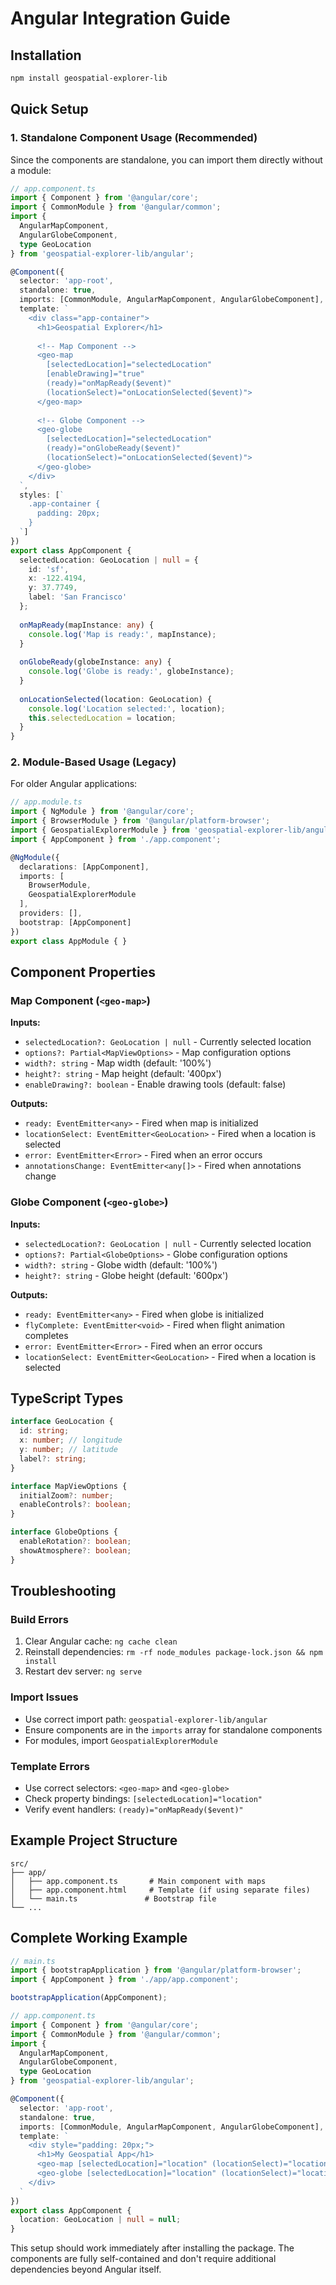 
# Angular Integration Guide

## Installation

```bash
npm install geospatial-explorer-lib
```

## Quick Setup

### 1. Standalone Component Usage (Recommended)

Since the components are standalone, you can import them directly without a module:

```typescript
// app.component.ts
import { Component } from '@angular/core';
import { CommonModule } from '@angular/common';
import { 
  AngularMapComponent, 
  AngularGlobeComponent,
  type GeoLocation 
} from 'geospatial-explorer-lib/angular';

@Component({
  selector: 'app-root',
  standalone: true,
  imports: [CommonModule, AngularMapComponent, AngularGlobeComponent],
  template: `
    <div class="app-container">
      <h1>Geospatial Explorer</h1>
      
      <!-- Map Component -->
      <geo-map
        [selectedLocation]="selectedLocation"
        [enableDrawing]="true"
        (ready)="onMapReady($event)"
        (locationSelect)="onLocationSelected($event)">
      </geo-map>
      
      <!-- Globe Component -->
      <geo-globe
        [selectedLocation]="selectedLocation"
        (ready)="onGlobeReady($event)"
        (locationSelect)="onLocationSelected($event)">
      </geo-globe>
    </div>
  `,
  styles: [`
    .app-container {
      padding: 20px;
    }
  `]
})
export class AppComponent {
  selectedLocation: GeoLocation | null = {
    id: 'sf',
    x: -122.4194,
    y: 37.7749,
    label: 'San Francisco'
  };
  
  onMapReady(mapInstance: any) {
    console.log('Map is ready:', mapInstance);
  }
  
  onGlobeReady(globeInstance: any) {
    console.log('Globe is ready:', globeInstance);
  }
  
  onLocationSelected(location: GeoLocation) {
    console.log('Location selected:', location);
    this.selectedLocation = location;
  }
}
```

### 2. Module-Based Usage (Legacy)

For older Angular applications:

```typescript
// app.module.ts
import { NgModule } from '@angular/core';
import { BrowserModule } from '@angular/platform-browser';
import { GeospatialExplorerModule } from 'geospatial-explorer-lib/angular';
import { AppComponent } from './app.component';

@NgModule({
  declarations: [AppComponent],
  imports: [
    BrowserModule,
    GeospatialExplorerModule
  ],
  providers: [],
  bootstrap: [AppComponent]
})
export class AppModule { }
```

## Component Properties

### Map Component (`<geo-map>`)

**Inputs:**
- `selectedLocation?: GeoLocation | null` - Currently selected location
- `options?: Partial<MapViewOptions>` - Map configuration options
- `width?: string` - Map width (default: '100%')
- `height?: string` - Map height (default: '400px')
- `enableDrawing?: boolean` - Enable drawing tools (default: false)

**Outputs:**
- `ready: EventEmitter<any>` - Fired when map is initialized
- `locationSelect: EventEmitter<GeoLocation>` - Fired when a location is selected
- `error: EventEmitter<Error>` - Fired when an error occurs
- `annotationsChange: EventEmitter<any[]>` - Fired when annotations change

### Globe Component (`<geo-globe>`)

**Inputs:**
- `selectedLocation?: GeoLocation | null` - Currently selected location
- `options?: Partial<GlobeOptions>` - Globe configuration options
- `width?: string` - Globe width (default: '100%')
- `height?: string` - Globe height (default: '600px')

**Outputs:**
- `ready: EventEmitter<any>` - Fired when globe is initialized
- `flyComplete: EventEmitter<void>` - Fired when flight animation completes
- `error: EventEmitter<Error>` - Fired when an error occurs
- `locationSelect: EventEmitter<GeoLocation>` - Fired when a location is selected

## TypeScript Types

```typescript
interface GeoLocation {
  id: string;
  x: number; // longitude
  y: number; // latitude
  label?: string;
}

interface MapViewOptions {
  initialZoom?: number;
  enableControls?: boolean;
}

interface GlobeOptions {
  enableRotation?: boolean;
  showAtmosphere?: boolean;
}
```

## Troubleshooting

### Build Errors
1. Clear Angular cache: `ng cache clean`
2. Reinstall dependencies: `rm -rf node_modules package-lock.json && npm install`
3. Restart dev server: `ng serve`

### Import Issues
- Use correct import path: `geospatial-explorer-lib/angular`
- Ensure components are in the `imports` array for standalone components
- For modules, import `GeospatialExplorerModule`

### Template Errors
- Use correct selectors: `<geo-map>` and `<geo-globe>`
- Check property bindings: `[selectedLocation]="location"`
- Verify event handlers: `(ready)="onMapReady($event)"`

## Example Project Structure

```
src/
├── app/
│   ├── app.component.ts       # Main component with maps
│   ├── app.component.html     # Template (if using separate files)
│   └── main.ts               # Bootstrap file
└── ...
```

## Complete Working Example

```typescript
// main.ts
import { bootstrapApplication } from '@angular/platform-browser';
import { AppComponent } from './app/app.component';

bootstrapApplication(AppComponent);
```

```typescript
// app.component.ts
import { Component } from '@angular/core';
import { CommonModule } from '@angular/common';
import { 
  AngularMapComponent, 
  AngularGlobeComponent,
  type GeoLocation 
} from 'geospatial-explorer-lib/angular';

@Component({
  selector: 'app-root',
  standalone: true,
  imports: [CommonModule, AngularMapComponent, AngularGlobeComponent],
  template: `
    <div style="padding: 20px;">
      <h1>My Geospatial App</h1>
      <geo-map [selectedLocation]="location" (locationSelect)="location = $event"></geo-map>
      <geo-globe [selectedLocation]="location" (locationSelect)="location = $event"></geo-globe>
    </div>
  `
})
export class AppComponent {
  location: GeoLocation | null = null;
}
```

This setup should work immediately after installing the package. The components are fully self-contained and don't require additional dependencies beyond Angular itself.
